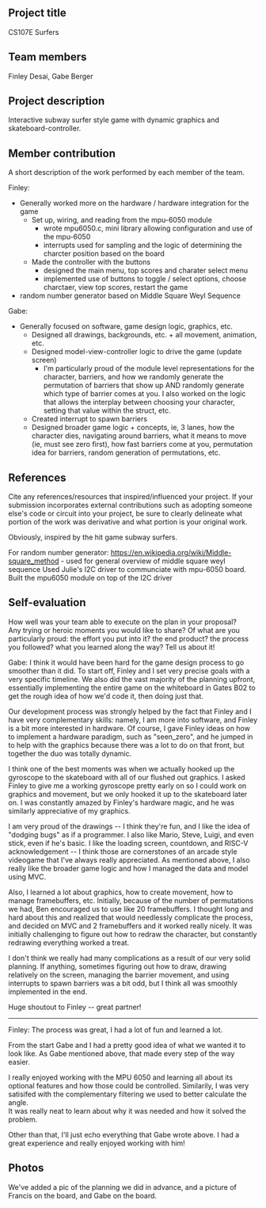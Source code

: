 ## Project title
CS107E Surfers

## Team members
Finley Desai, Gabe Berger

## Project description
Interactive subway surfer style game with dynamic graphics and skateboard-controller.

## Member contribution
A short description of the work performed by each member of the team.

Finley:
- Generally worked more on the hardware / hardware integration for the game
    - Set up, wiring, and reading from the mpu-6050 module
        - wrote mpu6050.c, mini library allowing configuration and use of the mpu-6050
        - interrupts used for sampling and the logic of determining the charcter position based on the board
    - Made the controller with the buttons
        - designed the main menu, top scores and charater select menu
        - implemented use of buttons to toggle / select options, choose charctaer, view top scores, restart
            the game
- random number generator based on Middle Square Weyl Sequence

Gabe:
- Generally focused on software, game design logic, graphics, etc.
    - Designed all drawings, backgrounds, etc. + all movement, animation, etc.
    - Designed model-view-controller logic to drive the game (update screen)
        - I'm particularly proud of the module level representations for the character, barriers,
        and how we randomly generate the permutation of barriers that show up AND randomly generate
        which type of barrier comes at you. I also worked on the logic that allows the interplay between
        choosing your character, setting that value within the struct, etc.
    - Created interrupt to spawn barriers
    - Designed broader game logic + concepts, ie, 3 lanes, how the character dies, navigating around barriers,
    what it means to move (ie, must see zero first), how fast barriers come at you, permutation idea for barriers,
    random generation of permutations, etc.

## References
Cite any references/resources that inspired/influenced your project. 
If your submission incorporates external contributions such as adopting 
someone else's code or circuit into your project, be sure to clearly 
delineate what portion of the work was derivative and what portion is 
your original work.

Obviously, inspired by the hit game subway surfers.

For random number generator: https://en.wikipedia.org/wiki/Middle-square_method
    - used for general overview of middle square weyl sequence
Used Julie's I2C driver to communciate with mpu-6050 board. Built the mpu6050 module on top of the I2C driver

## Self-evaluation
How well was your team able to execute on the plan in your proposal?  
Any trying or heroic moments you would like to share? Of what are you particularly proud:
the effort you put into it? the end product? the process you followed?
what you learned along the way? Tell us about it!

Gabe:
I think it would have been hard for the game design process to go smoother than it did. To start off, Finley and I set very precise goals
with a very specific timeline. We also did the vast majority of the planning upfront, essentially implementing the entire game on the whiteboard
in Gates B02 to get the rough idea of how we'd code it, then doing just that.

Our development process was strongly helped by the fact that Finley and I have very complementary skills: namely, I am more into software,
and Finley is a bit more interested in hardware. Of course, I gave Finley ideas on how to implement a hardware paradigm, such as "seen_zero",
and he jumped in to help with the graphics because there was a lot to do on that front, but together the duo was totally dynamic.

I think one of the best moments was when we actually hooked up the gyroscope to the skateboard with all of our flushed out graphics. I asked
Finley to give me a working gyroscope pretty early on so I could work on graphics and movement, but we only hooked it up to the skateboard
later on. I was constantly amazed by Finley's hardware magic, and he was similarly appreciative of my graphics.

I am very proud of the drawings -- I think they're fun, and I like the idea of "dodging bugs" as if a programmer. I also like Mario, Steve, Luigi, and even stick, even if he's basic.
I like the loading screen, countdown, and RISC-V acknowledgement -- I think those are cornerstones of an arcade style videogame that I've always really appreciated.
As mentioned above, I also really like the broader game logic and how I managed the data and model using MVC.

Also, I learned a lot about graphics, how to create movement, how to manage framebuffers, etc. Initially, because of the number of permutations we had, Ben encouraged us to use like
20 framebuffers. I thought long and hard about this and realized that would needlessly complicate the process, and decided on MVC and 2 framebuffers and it worked really nicely. It was initially challenging
to figure out how to redraw the character, but constantly redrawing everything worked a treat.

I don't think we really had many complications as a result of our very solid planning. If anything, sometimes figuring out how to draw, drawing relatively on the screen, managing the barrier
movement, and using interrupts to spawn barriers was a bit odd, but I think all was smoothly implemented in the end.

Huge shoutout to Finley -- great partner!

-----
Finley:
The process was great, I had a lot of fun and learned a lot.

From the start Gabe and I had a pretty good idea of what we wanted it to look like.  As Gabe mentioned above,
that made every step of the way easier.

I really enjoyed working with the MPU 6050 and learning all about its optional features and how those could be controlled.  Similarily, I was very satisifed with the complementary filtering we used to better calculate the angle.  
It was really neat to learn about why it was needed and how it solved the problem.

Other than that, I'll just echo everything that Gabe wrote above.  I had a great experience and really enjoyed 
working with him!


## Photos
We've added a pic of the planning we did in advance, and a picture of Francis on the board,
and Gabe on the board.
